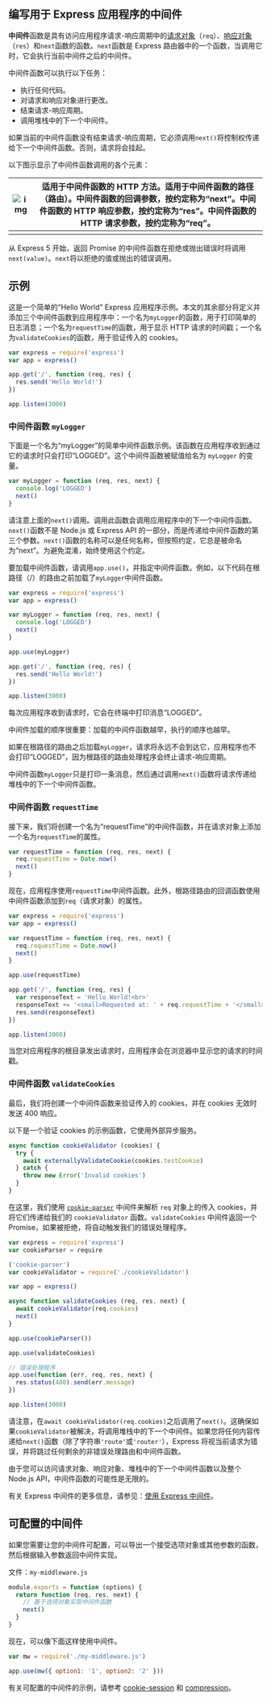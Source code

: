 ## 编写用于 Express 应用程序的中间件

**中间件**函数是具有访问应用程序请求-响应周期中的[请求对象](https://www.expressjs.com.cn/en/4x/api.html#req)（`req`）、[响应对象](https://www.expressjs.com.cn/en/4x/api.html#res)（`res`）和`next`函数的函数。`next`函数是 Express 路由器中的一个函数，当调用它时，它会执行当前中间件之后的中间件。

中间件函数可以执行以下任务：

- 执行任何代码。
- 对请求和响应对象进行更改。
- 结束请求-响应周期。
- 调用堆栈中的下一个中间件。

如果当前的中间件函数没有结束请求-响应周期，它必须调用`next()`将控制权传递给下一个中间件函数。否则，请求将会挂起。

以下图示显示了中间件函数调用的各个元素：

| ![img](https://www.expressjs.com.cn/images/express-mw.png) | 适用于中间件函数的 HTTP 方法。适用于中间件函数的路径（路由）。中间件函数的回调参数，按约定称为“next”。中间件函数的 HTTP 响应参数，按约定称为“res”。中间件函数的 HTTP 请求参数，按约定称为“req”。 |
| ---------------------------------------------------------- | ------------------------------------------------------------ |
|                                                            |                                                              |

从 Express 5 开始，返回 Promise 的中间件函数在拒绝或抛出错误时将调用`next(value)`。`next`将以拒绝的值或抛出的错误调用。

## 示例

这是一个简单的“Hello World” Express 应用程序示例。本文的其余部分将定义并添加三个中间件函数到应用程序中：一个名为`myLogger`的函数，用于打印简单的日志消息；一个名为`requestTime`的函数，用于显示 HTTP 请求的时间戳；一个名为`validateCookies`的函数，用于验证传入的 cookies。

```javascript
var express = require('express')
var app = express()

app.get('/', function (req, res) {
  res.send('Hello World!')
})

app.listen(3000)
```

### 中间件函数 `myLogger`

下面是一个名为“myLogger”的简单中间件函数示例。该函数在应用程序收到通过它的请求时只会打印“LOGGED”。这个中间件函数被赋值给名为 `myLogger` 的变量。

```javascript
var myLogger = function (req, res, next) {
  console.log('LOGGED')
  next()
}
```

请注意上面的`next()`调用。调用此函数会调用应用程序中的下一个中间件函数。`next()`函数不是 Node.js 或 Express API 的一部分，而是传递给中间件函数的第三个参数。`next()`函数的名称可以是任何名称，但按照约定，它总是被命名为“next”。为避免混淆，始终使用这个约定。

要加载中间件函数，请调用`app.use()`，并指定中间件函数。例如，以下代码在根路径（/）的路由之前加载了`myLogger`中间件函数。

```javascript
var express = require('express')
var app = express()

var myLogger = function (req, res, next) {
  console.log('LOGGED')
  next()
}

app.use(myLogger)

app.get('/', function (req, res) {
  res.send('Hello World!')
})

app.listen(3000)
```

每次应用程序收到请求时，它会在终端中打印消息“LOGGED”。

中间件加载的顺序很重要：加载的中间件函数越早，执行的顺序也越早。

如果在根路径的路由之后加载`myLogger`，请求将永远不会到达它，应用程序也不会打印“LOGGED”，因为根路径的路由处理程序会终止请求-响应周期。

中间件函数`myLogger`只是打印一条消息，然后通过调用`next()`函数将请求传递给堆栈中的下一个中间件函数。

### 中间件函数 `requestTime`

接下来，我们将创建一个名为“requestTime”的中间件函数，并在请求对象上添加一个名为`requestTime`的属性。

```javascript
var requestTime = function (req, res, next) {
  req.requestTime = Date.now()
  next()
}
```

现在，应用程序使用`requestTime`中间件函数。此外，根路径路由的回调函数使用中间件函数添加到`req`（请求对象）的属性。

```javascript
var express = require('express')
var app = express()

var requestTime = function (req, res, next) {
  req.requestTime = Date.now()
  next()
}

app.use(requestTime)

app.get('/', function (req, res) {
  var responseText = 'Hello World!<br>'
  responseText += '<small>Requested at: ' + req.requestTime + '</small>'
  res.send(responseText)
})

app.listen(3000)
```

当您对应用程序的根目录发出请求时，应用程序会在浏览器中显示您的请求的时间戳。

### 中间件函数 `validateCookies`

最后，我们将创建一个中间件函数来验证传入的 cookies，并在 cookies 无效时发送 400 响应。

以下是一个验证 cookies 的示例函数，它使用外部异步服务。

```javascript
async function cookieValidator (cookies) {
  try {
    await externallyValidateCookie(cookies.testCookie)
  } catch {
    throw new Error('Invalid cookies')
  }
}
```

在这里，我们使用 [`cookie-parser`](https://www.expressjs.com.cn/resources/middleware/cookie-parser.html) 中间件来解析 `req` 对象上的传入 cookies，并将它们传递给我们的 `cookieValidator` 函数。`validateCookies` 中间件返回一个 Promise，如果被拒绝，将自动触发我们的错误处理程序。

```javascript
var express = require('express')
var cookieParser = require

('cookie-parser')
var cookieValidator = require('./cookieValidator')

var app = express()

async function validateCookies (req, res, next) {
  await cookieValidator(req.cookies)
  next()
}

app.use(cookieParser())

app.use(validateCookies)

// 错误处理程序
app.use(function (err, req, res, next) {
  res.status(400).send(err.message)
})

app.listen(3000)
```

请注意，在`await cookieValidator(req.cookies)`之后调用了`next()`。这确保如果`cookieValidator`被解决，将调用堆栈中的下一个中间件。如果您将任何内容传递给`next()`函数（除了字符串`'route'`或`'router'`），Express 将视当前请求为错误，并将跳过任何剩余的非错误处理路由和中间件函数。

由于您可以访问请求对象、响应对象、堆栈中的下一个中间件函数以及整个 Node.js API，中间件函数的可能性是无限的。

有关 Express 中间件的更多信息，请参见：[使用 Express 中间件](https://www.expressjs.com.cn/en/guide/using-middleware.html)。

## 可配置的中间件

如果您需要让您的中间件可配置，可以导出一个接受选项对象或其他参数的函数，然后根据输入参数返回中间件实现。

文件：`my-middleware.js`

```javascript
module.exports = function (options) {
  return function (req, res, next) {
    // 基于选项对象实现中间件函数
    next()
  }
}
```

现在，可以像下面这样使用中间件。

```javascript
var mw = require('./my-middleware.js')

app.use(mw({ option1: '1', option2: '2' }))
```

有关可配置的中间件的示例，请参考 [cookie-session](https://github.com/expressjs/cookie-session) 和 [compression](https://github.com/expressjs/compression)。
